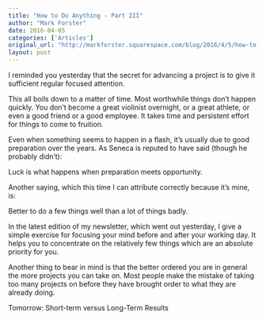 ```yaml
---
title: "How to Do Anything - Part III"
author: "Mark Forster"
date: 2016-04-05
categories: ['Articles']
original_url: "http://markforster.squarespace.com/blog/2016/4/5/how-to-do-anything-part-iii.html"
layout: post
---
```


I reminded you yesterday that the secret for advancing a project is to give it sufficient regular focused attention.

This all boils down to a matter of time. Most worthwhile things don’t happen quickly. You don’t become a great violinist overnight, or a great athlete, or even a good friend or a good employee. It takes time and persistent effort for things to come to fruition.

Even when something seems to happen in a flash, it’s usually due to good preparation over the years. As Seneca is reputed to have said (though he probably didn’t):

Luck is what happens when preparation meets opportunity.

Another saying, which this time I can attribute correctly because it’s mine, is:

Better to do a few things well than a lot of things badly.

In the latest edition of my newsletter, which went out yesterday, I give a simple exercise for focusing your mind before and after your working day. It helps you to concentrate on the relatively few things which are an absolute priority for you.

Another thing to bear in mind is that the better ordered you are in general the more projects you can take on. Most people make the mistake of taking too many projects on before they have brought order to what they are already doing.

Tomorrow: Short-term versus Long-Term Results
